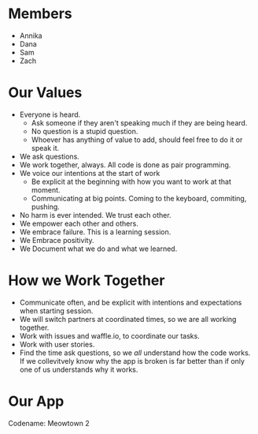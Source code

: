 <!--Title: Meowtown2 Project Journal -->
<!--Subtitle: The works of our week one group project -->

# Members
- Annika
- Dana
- Sam
- Zach

# Our Values
- Everyone is heard.  
  - Ask someone if they aren't speaking much if they are being heard.
  - No question is a stupid question.
  - Whoever has anything of value to add, should feel free to do it or speak it.
- We ask questions. 
- We work together, always.  All code is done as pair programming.
- We voice our intentions at the start of work
  - Be explicit at the beginning with how you want to work at that  moment. 
  - Communicating at big points.  Coming to the keyboard, commiting, pushing.
- No harm is ever intended. We trust each other.
- We empower each other and others.
- We embrace failure.  This is a learning session. 
- We Embrace positivity.
- We Document what we do and what we learned.

# How we Work Together
- Communicate often, and be explicit with intentions and expectations when starting session.
- We will switch partners at coordinated times, so we are all working together.
- Work with issues and waffle.io, to coordinate our tasks. 
- Work with user stories.
- Find the time ask questions, so we _all_ understand how the code works.  If we collevitvely know why the app is broken is far better than if  only one of us understands why it works.

# Our App
Codename: Meowtown 2

